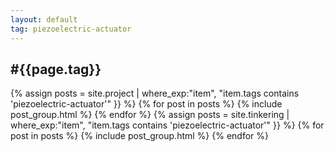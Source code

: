 ```yaml
---
layout: default
tag: piezoelectric-actuator
---
```

<div class="pt-3 container text-center">
    <h2>#{{page.tag}}</h2>
</div>

<div class="container pt-3 pb-5 mb-5">
    <div class="card-group row text-center">
        {% assign posts = site.project | where_exp:"item", "item.tags contains 'piezoelectric-actuator'" }} %}
        {% for post in posts %}
        {% include post_group.html %}
        {% endfor %}
        {% assign posts = site.tinkering | where_exp:"item", "item.tags contains 'piezoelectric-actuator'" }} %}
        {% for post in posts %}
        {% include post_group.html %}
        {% endfor %}
    </div>
</div>